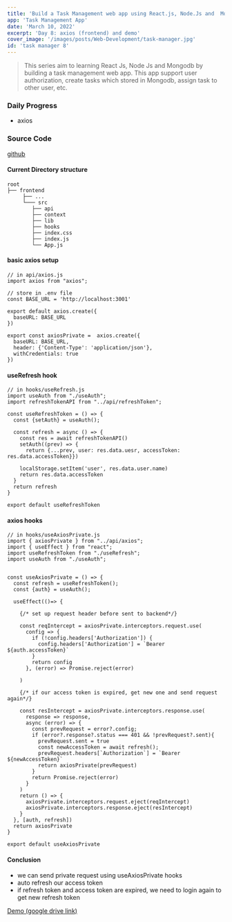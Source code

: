 ```yaml
---
title: 'Build a Task Management web app using React.js, Node.Js and  Mongodb - day 8'
app: 'Task Management App'
date: 'March 10, 2022'
excerpt: 'Day 8: axios (frontend) and demo'
cover_image: '/images/posts/Web-Development/task-manager.jpg'
id: 'task manager 8'
---
```


> This series aim to learning React Js, Node Js and Mongodb by building a task management web app. 
> This app support user authorization, create tasks which stored in Mongodb, assign task to other user, etc.

### Daily Progress
- axios

### Source Code 
[github](https://github.com/hsingyingli/task-manager-project) 

#### Current Directory structure
```
root
├── frontend
     ├── ...
     └─── src
        ├── api
        ├── context
        ├── lib
        ├── hooks
        ├── index.css
        ├── index.js
        └── App.js
```

#### basic axios setup 

```
// in api/axios.js
import axios from "axios";

// store in .env file 
const BASE_URL = 'http://localhost:3001'

export default axios.create({
  baseURL: BASE_URL
})

export const axiosPrivate =  axios.create({
  baseURL: BASE_URL,
  header: {'Content-Type': 'application/json'},
  withCredentials: true
})
```
#### useRefresh hook 

```
// in hooks/useRefresh.js 
import useAuth from "./useAuth";
import refreshTokenAPI from "../api/refreshToken";

const useRefreshToken = () => {
  const {setAuth} = useAuth();

  const refresh = async () => {
    const res = await refreshTokenAPI()
    setAuth((prev) => {
      return {...prev, user: res.data.uesr, accessToken: res.data.accessToken}})

    localStorage.setItem('user', res.data.user.name)
    return res.data.accessToken
  }
  return refresh
}

export default useRefreshToken

```
#### axios hooks 

```
// in hooks/useAxiosPrivate.js 
import { axiosPrivate } from "../api/axios";
import { useEffect } from "react";
import useRefreshToken from "./useRefresh";
import useAuth from "./useAuth";


const useAxiosPrivate = () => {
  const refresh = useRefreshToken();
  const {auth} = useAuth();

  useEffect(()=> {

    {/* set up request header before sent to backend*/}

    const reqIntercept = axiosPrivate.interceptors.request.use(
      config => {
        if (!config.headers['Authorization']) {
          config.headers['Authorization'] = `Bearer ${auth.accessToken}` 
        }
        return config
      }, (error) => Promise.reject(error)

    )
    
    {/* if our access token is expired, get new one and send request again*/}

    const resIntercept = axiosPrivate.interceptors.response.use(
      response => response,
      async (error) => {
        const prevRequest = error?.config;
        if (error?.response?.status === 401 && !prevRequest?.sent){
          prevRequest.sent = true
          const newAccessToken = await refresh();
          prevRequest.headers[`Authorization`] = `Bearer ${newAccessToken}`
          return axiosPrivate(prevRequest)
        }
        return Promise.reject(error)
      }
    )
    return () => {
      axiosPrivate.interceptors.request.eject(reqIntercept)
      axiosPrivate.interceptors.response.eject(resIntercept)
    }
  }, [auth, refresh])
  return axiosPrivate
}

export default useAxiosPrivate

```

#### Conclusion
- we can send private request using useAxiosPrivate hooks 
- auto refresh our access token 
- if refresh token and access token are expired, we need to login again to get new refresh token


[Demo (google drive link)](https://drive.google.com/file/d/1Lyrp9QXk4rrNhHmBheNbunu3a611e694/view?usp=sharing)

